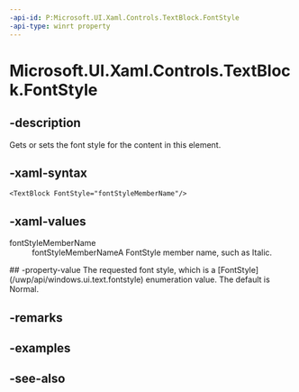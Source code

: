 ```yaml
---
-api-id: P:Microsoft.UI.Xaml.Controls.TextBlock.FontStyle
-api-type: winrt property
---
```


<!-- Property syntax
public Windows.UI.Text.FontStyle FontStyle { get;  set; }
-->

# Microsoft.UI.Xaml.Controls.TextBlock.FontStyle

## -description
Gets or sets the font style for the content in this element.

## -xaml-syntax
```xaml
<TextBlock FontStyle="fontStyleMemberName"/>
```


## -xaml-values
<dl><dt>fontStyleMemberName</dt><dd>fontStyleMemberNameA FontStyle member name, such as Italic.</dd>
</dl>
## -property-value
The requested font style, which is a [FontStyle](/uwp/api/windows.ui.text.fontstyle) enumeration value. The default is Normal.

## -remarks

## -examples

## -see-also
